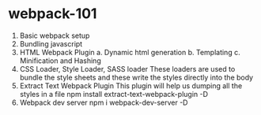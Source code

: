 # webpack-101
1. Basic webpack setup
2. Bundling javascript
3. HTML Webpack Plugin
    a. Dynamic html generation
    b. Templating
    c. Minification and Hashing
4. CSS Loader, Style Loader, SASS loader
    These loaders are used to bundle the style sheets and these write the styles directly into the body
5. Extract Text Webpack Plugin
    This plugin will help us dumping all the styles in a file
    npm install extract-text-webpack-plugin -D
6. Webpack dev server
    npm i webpack-dev-server -D
   
